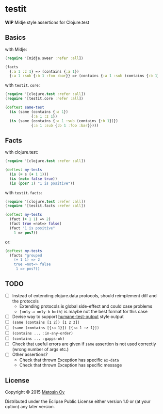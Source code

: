 # testit

**WIP** Midje style assertions for Clojure.test

## Basics

with Midje:

```clj
(require '[midje.sweer :refer :all])

(facts
  {:a 1 :z 1} => (contains {:a 1})
  {:a 1 :sub {:b 1 :foo :bar}} => (contains {:a 1 :sub (contains {:b 1})}))
```

with `testit.core`:

```clj
(require '[clojure.test :refer :all])
(require '[testit.core :refer :all])

(deftest same-test
  (is (same (contains {:a 1})
            {:a 1 :z 1})
  (is (same (contains {:a 1 :sub (contains {:b 1})})
            {:a 1 :sub {:b 1 :foo :bar}})))
```

## Facts

with clojure.test:

```clj
(require '[clojure.test :refer :all])

(deftest my-tests
  (is (= s (+ 1 1)))
  (is (not= false true))
  (is (pos? 1) "1 is positive"))
```

with `testit.facts`:

```clj
(require '[clojure.test :refer :all])
(require '[testit.facts :refer :all])

(deftest my-tests
  (fact (+ 1 1) => 2)
  (fact true =not=> false)
  (fact "1 is positive"
    1 => pos?))
```
or:
```clj
(deftest my-tests
  (facts "grouped
    (+ 1 1) => 2
    true =not=> false
     1 => pos?))
```

## TODO

- [ ] Instead of extending clojure.data protocols, should reimplement diff and the protocols
  - Extending protocols is global side-effect and could case problems
  - `[only-a only-b both]` is maybe not the best format for this case
- [ ] Devise way to support [humane-test-output](https://github.com/pjstadig/humane-test-output)
  style output
- [ ] `(same (contains [1 2]) [1 2 3])`
- [ ] `(same (contains [{:a 1}]) [{:a 1 :z 1}])`
- [ ] `(contains ... :in-any-order)`
- [ ] `(contains ... :gapps-ok)`
- [ ] Check that useful errors are given if `same` assertion is not used correctly (wrong number of args etc.)
- [ ] Other assertions?
  - Check that thrown Exception has specific `ex-data`
  - Check that thrown Exception has specific message

## License

Copyright © 2015 [Metosin Oy](http://metosin.fi)

Distributed under the Eclipse Public License either version 1.0 or (at
your option) any later version.
